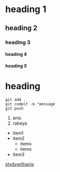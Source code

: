 # heading 1
## heading 2
### heading 3
#### heading 4
##### heading 5

<h1>heading</h1>

```
git add .
git commit -m "message
git push

```

1. anis
2. rabeya

- item1
- item2
  - items
  - items
- item3

[stydywithanis](https://www.youtube.com/)

